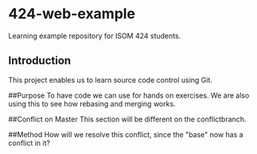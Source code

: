 # 424-web-example
Learning example repository for ISOM 424 students.

## Introduction
This project enables us to learn source code control using Git.

##Purpose
To have code we can use for hands on exercises. We are also using this to see how rebasing and merging works.

##Conflict on Master
This section will be different on the conflictbranch.

##Method
How will we resolve this conflict, since the "base" now has a conflict in it?